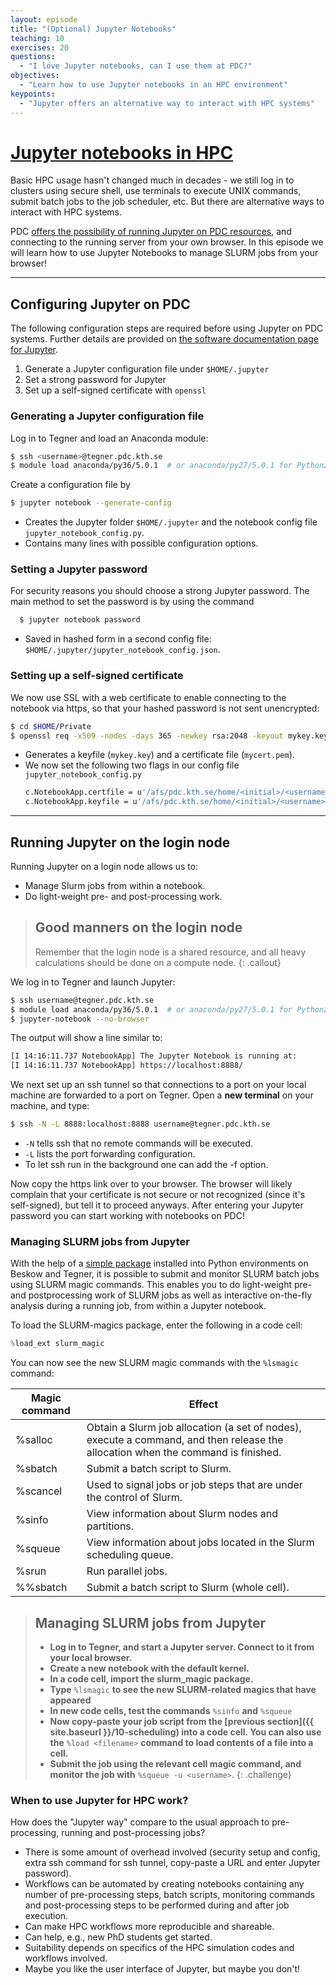```yaml
---
layout: episode
title: "(Optional) Jupyter Notebooks"
teaching: 10
exercises: 20
questions:
  - "I love Jupyter notebooks, can I use them at PDC?"
objectives:
  - "Learn how to use Jupyter notebooks in an HPC environment"
keypoints:
  - "Jupyter offers an alternative way to interact with HPC systems"
---
```


# [Jupyter notebooks in HPC](https://jupyter.readthedocs.io/en/latest/)

Basic HPC usage hasn't changed much in decades - we still log in to 
clusters using secure shell, use terminals to execute UNIX commands, 
submit batch jobs to the job scheduler, etc. But there are alternative 
ways to interact with HPC systems.

PDC [offers the possibility of running Jupyter on PDC resources](https://www.kth.se/blogs/pdc/2019/01/using-jupyter-notebooks-to-manage-slurm-jobs/), and 
connecting to the running server from your own browser. 
In this episode we will learn how to use Jupyter Notebooks
to manage SLURM jobs from your browser!

---

## Configuring Jupyter on PDC

The following configuration steps are required before using Jupyter on 
PDC systems. Further details are provided on [the software documentation 
page for Jupyter](https://www.pdc.kth.se/software/software/Jupyter-Notebooks/index.html).

 1. Generate a Jupyter configuration file under ``$HOME/.jupyter``
 2. Set a strong password for Jupyter 
 3. Set up a self-signed certificate with ``openssl``


### Generating a Jupyter configuration file

Log in to Tegner and load an Anaconda module:

```bash
$ ssh <username>@tegner.pdc.kth.se
$ module load anaconda/py36/5.0.1  # or anaconda/py27/5.0.1 for Python2.7
```

Create a configuration file by

```bash
$ jupyter notebook --generate-config
```

- Creates the Jupyter folder `$HOME/.jupyter` and the 
  notebook config file ``jupyter_notebook_config.py``.
- Contains many lines with possible configuration options.


### Setting a Jupyter password

For security reasons you should choose a strong Jupyter password.
The main method to set the password is by using the command

```bash
  $ jupyter notebook password
```

- Saved in hashed form in a second config file:
  `$HOME/.jupyter/jupyter_notebook_config.json`.


### Setting up a self-signed certificate

We now use SSL with a web certificate to enable connecting to the 
notebook via https, so that your hashed password is not sent unencrypted:

```bash
$ cd $HOME/Private
$ openssl req -x509 -nodes -days 365 -newkey rsa:2048 -keyout mykey.key -out mycert.pem
```

- Generates a keyfile (``mykey.key``) and a certificate file (``mycert.pem``).
- We now set the following two flags in our config file `jupyter_notebook_config.py`
  ```bash
  c.NotebookApp.certfile = u'/afs/pdc.kth.se/home/<initial>/<username>/Private/mycert.pem'
  c.NotebookApp.keyfile = u'/afs/pdc.kth.se/home/<initial>/<username>/Private/mykey.key'
  ```
---

## Running Jupyter on the login node

Running Jupyter on a login node allows us to:
- Manage Slurm jobs from within a notebook.
- Do light-weight pre- and post-processing work.

> ## Good manners on the login node
> 
> Remember that the login node is a shared resource, and all
> heavy calculations should be done on a compute node.
{: .callout}

We log in to Tegner and launch Jupyter:
```bash
$ ssh username@tegner.pdc.kth.se
$ module load anaconda/py36/5.0.1  # or anaconda/py27/5.0.1 for Python2.7
$ jupyter-notebook --no-browser
```

The output will show a line similar to:

```bash
[I 14:16:11.737 NotebookApp] The Jupyter Notebook is running at:
[I 14:16:11.737 NotebookApp] https://localhost:8888/
```

We next set up an ssh tunnel so that connections to a port on your local 
machine are forwarded to a port on Tegner.
Open a **new terminal** on your machine, and type:
```bash
$ ssh -N -L 8888:localhost:8888 username@tegner.pdc.kth.se 
```

- `-N` tells ssh that no remote commands will be executed.
- `-L` lists the port forwarding configuration. 
- To let ssh run in the background one can add the -f option.

Now copy the https link over to your browser. The browser will likely 
complain that your certificate is not secure or not recognized (since it's 
self-signed), but tell it to proceed anyways. After entering your Jupyter 
password you can start working with notebooks on PDC!

### Managing SLURM jobs from Jupyter

With the help of a [simple package](https://github.com/NERSC/slurm-magic) 
installed into Python environments on 
Beskow and Tegner, it is possible to submit and monitor 
SLURM batch jobs using SLURM magic commands.
This enables you to do light-weight pre- and postprocessing work of 
SLURM jobs as well as interactive on-the-fly analysis during a running job, 
from within a Jupyter notebook.

To load the SLURM-magics package, enter the following in a code cell:
```python
%load_ext slurm_magic
```

You can now see the new SLURM magic commands with the `%lsmagic` command:

| Magic command | Effect |
| ------------- | ------ |
| %salloc | Obtain a Slurm job allocation (a set of nodes), execute a command, and then release the allocation when the command is finished. |
| %sbatch | Submit a batch script to Slurm.|
| %scancel | Used to signal jobs or job steps that are under the control of Slurm. |
| %sinfo | View information about Slurm nodes and partitions. |
| %squeue | View information about jobs located in the Slurm scheduling queue. |
| %srun | Run parallel jobs. |
| %%sbatch | Submit a batch script to Slurm (whole cell). |



> ## Managing SLURM jobs from Jupyter
>
>
> - **Log in to Tegner, and start a Jupyter server. Connect to it from your 
>   local browser.**
> - **Create a new notebook with the default kernel.**
> - **In a code cell, import the slurm_magic package.** 
> - **Type** `%lsmagic` **to see the new SLURM-related magics that have appeared**
> - **In new code cells, test the commands** `%sinfo` **and** `%squeue`
> - **Now copy-paste your job script from the 
>   [previous section]({{ site.baseurl }}/10-scheduling) into a code cell. You can also use the** `%load <filename>` **command to load contents of a file into a cell.**
> - **Submit the job using the relevant cell magic command, and monitor the job with** `%squeue -u <username>`. 
{: .challenge}

### When to use Jupyter for HPC work?

How does the "Jupyter way" compare to the usual approach to pre-processing, running and post-processing jobs? 

- There is some amount of overhead involved (security setup and config, extra ssh command for ssh tunnel, copy-paste a URL and enter Jupyter password).
- Workflows can be automated by creating notebooks 
  containing any number of pre-processing steps, batch scripts, monitoring 
  commands and post-processing steps to be performed during and after job 
  execution. 
- Can make HPC workflows more reproducible and shareable. 
- Can help, e.g., new PhD students get started.
- Suitability depends on specifics of the HPC simulation codes and workflows 
  involved. 
- Maybe you like the user interface of Jupyter, but maybe you don't!




